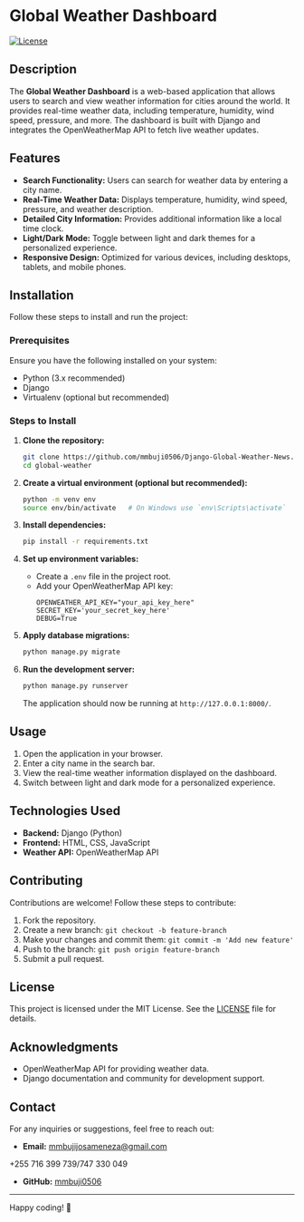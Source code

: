 # Global Weather Dashboard

[![License](https://img.shields.io/badge/License-MIT-blue.svg)](https://opensource.org/licenses/MIT)

## Description

The **Global Weather Dashboard** is a web-based application that allows users to search and view weather information for cities around the world. It provides real-time weather data, including temperature, humidity, wind speed, pressure, and more. The dashboard is built with Django and integrates the OpenWeatherMap API to fetch live weather updates.

## Features

- **Search Functionality:** Users can search for weather data by entering a city name.
- **Real-Time Weather Data:** Displays temperature, humidity, wind speed, pressure, and weather description.
- **Detailed City Information:** Provides additional information like a local time clock.
- **Light/Dark Mode:** Toggle between light and dark themes for a personalized experience.
- **Responsive Design:** Optimized for various devices, including desktops, tablets, and mobile phones.

## Installation

Follow these steps to install and run the project:

### Prerequisites

Ensure you have the following installed on your system:
- Python (3.x recommended)
- Django
- Virtualenv (optional but recommended)

### Steps to Install

1. **Clone the repository:**
   ```bash
   git clone https://github.com/mmbuji0506/Django-Global-Weather-News.git
   cd global-weather
   ```

2. **Create a virtual environment (optional but recommended):**
   ```bash
   python -m venv env
   source env/bin/activate   # On Windows use `env\Scripts\activate`
   ```

3. **Install dependencies:**
   ```bash
   pip install -r requirements.txt
   ```

4. **Set up environment variables:**
   - Create a `.env` file in the project root.
   - Add your OpenWeatherMap API key:
     ```
     OPENWEATHER_API_KEY="your_api_key_here"
     SECRET_KEY='your_secret_key_here'
     DEBUG=True
     ```

5. **Apply database migrations:**
   ```bash
   python manage.py migrate
   ```

6. **Run the development server:**
   ```bash
   python manage.py runserver
   ```
   The application should now be running at `http://127.0.0.1:8000/`.

## Usage

1. Open the application in your browser.
2. Enter a city name in the search bar.
3. View the real-time weather information displayed on the dashboard.
4. Switch between light and dark mode for a personalized experience.

## Technologies Used

- **Backend:** Django (Python)
- **Frontend:** HTML, CSS, JavaScript
- **Weather API:** OpenWeatherMap API

## Contributing

Contributions are welcome! Follow these steps to contribute:

1. Fork the repository.
2. Create a new branch: `git checkout -b feature-branch`
3. Make your changes and commit them: `git commit -m 'Add new feature'`
4. Push to the branch: `git push origin feature-branch`
5. Submit a pull request.

## License

This project is licensed under the MIT License. See the [LICENSE](LICENSE) file for details.

## Acknowledgments

- OpenWeatherMap API for providing weather data.
- Django documentation and community for development support.

## Contact

For any inquiries or suggestions, feel free to reach out:

- **Email:** mmbujijosameneza@gmail.com

+255 716 399 739/747 330 049

- **GitHub:** [mmbuji0506](https://github.com/mmbuji0506)

---

Happy coding! 🚀

